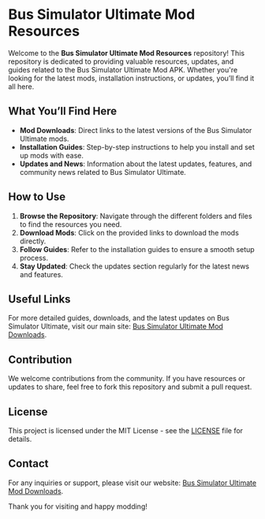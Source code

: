 # Bus Simulator Ultimate Mod Resources

Welcome to the **Bus Simulator Ultimate Mod Resources** repository! This repository is dedicated to providing valuable resources, updates, and guides related to the Bus Simulator Ultimate Mod APK. Whether you're looking for the latest mods, installation instructions, or updates, you’ll find it all here.

## What You’ll Find Here

- **Mod Downloads**: Direct links to the latest versions of the Bus Simulator Ultimate mods.
- **Installation Guides**: Step-by-step instructions to help you install and set up mods with ease.
- **Updates and News**: Information about the latest updates, features, and community news related to Bus Simulator Ultimate.

## How to Use

1. **Browse the Repository**: Navigate through the different folders and files to find the resources you need.
2. **Download Mods**: Click on the provided links to download the mods directly.
3. **Follow Guides**: Refer to the installation guides to ensure a smooth setup process.
4. **Stay Updated**: Check the updates section regularly for the latest news and features.

## Useful Links

For more detailed guides, downloads, and the latest updates on Bus Simulator Ultimate, visit our main site: [Bus Simulator Ultimate Mod Downloads](http://bussimulatordownload.com/).

## Contribution

We welcome contributions from the community. If you have resources or updates to share, feel free to fork this repository and submit a pull request.

## License

This project is licensed under the MIT License - see the [LICENSE](LICENSE) file for details.

## Contact

For any inquiries or support, please visit our website: [Bus Simulator Ultimate Mod Downloads](http://bussimulatordownload.com/).

Thank you for visiting and happy modding!
